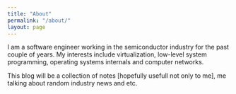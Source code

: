 ```yaml
---
title: "About"
permalink: "/about/"
layout: page
---
```



I am a software engineer working in the semiconductor industry for the past couple of years. My interests include virtualization, low-level system programming, operating systems internals and computer networks.

This blog will be a collection of notes [hopefully usefull not only to me], me talking about random industry news and etc.
